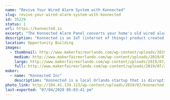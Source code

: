 ```yaml
---
name: "Revive Your Wired Alarm System with Konnected"
slug: revive-your-wired-alarm-system-with-konnected
id: 35229
status: 1
url: https://konnected.io
excerpt: "The Konnected Alarm Panel converts your home's old wired alarm system into a smart home system, allowing you to monitor and control your home from anywhere without monthly fees! Stop by our exhibit to see Konnected in action with our mini model home, and take one home today to revive your wired alarm system."
description: "Konnected is an IoT (internet of things) product created by maker and automation enthusiast Nate Clark. After launching on Kickstarter in 2017, Konnected has transformed tens of thousands of wired alarm systems around the world into smart alarm systems. The Konnected Alarm Panel integrates with popular DIY home automation hubs including SmartThings, Home Assistant, Hubitat and OpenHAB -- allowing you to reuse all of the wired door, window, motion, and smoke detectors in your home and integrate them with hundreds of home automation products on the market today."
location: Opportunity Building
images:
  - thumbnail: http://www.makerfaireorlando.com/wp-content/uploads/2019/07/20190412_140901.jpg
    medium: http://www.makerfaireorlando.com/wp-content/uploads/2019/07/20190412_140901.jpg
    large: http://www.makerfaireorlando.com/wp-content/uploads/2019/07/20190412_140901.jpg
    full: http://www.makerfaireorlando.com/wp-content/uploads/2019/07/20190412_140901.jpg
maker:
  - name: "Konnected Inc"
    description: "Konnected is a local Orlando startup that is disrupting the home security space and putting homeowners back in control of their home alarm system. Our flagship product, the Konnected Alarm Panel, launched on Kickstarter in 2017 and has become a huge hit with DIY smart home enthusiasts. The Konnected Alarm Panel allows you to convert your home's old and outdated wired alarm system into a modern smart home alarm, integrating with popular home automation hubs like SmartThings and Home Assistant. "
photo_link: http://104.41.139.123/wp-content/uploads/2019/07/konnected-logo-blue-1024x195.png
last-exported: "07/04/2020 05:03:41 pm"
---
```

